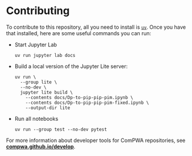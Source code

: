 # Contributing

To contribute to this repository, all you need to install is [`uv`](https://docs.astral.sh/uv). Once you have that installed, here are some useful commands you can run:

- Start Jupyter Lab
  ```shell
  uv run jupyter lab docs
  ```
- Build a local version of the Jupyter Lite server:
  ```shell
  uv run \
    --group lite \
    --no-dev \
    jupyter lite build \
      --contents docs/Dp-to-pip-pip-pim.ipynb \
      --contents docs/Dp-to-pip-pip-pim-fixed.ipynb \
      --output-dir lite
  ```
- Run all notebooks
  ```shell
  uv run --group test --no-dev pytest
  ```

For more information about developer tools for ComPWA repositories, see **[compwa.github.io/develop](https://compwa.github.io/develop)**.
